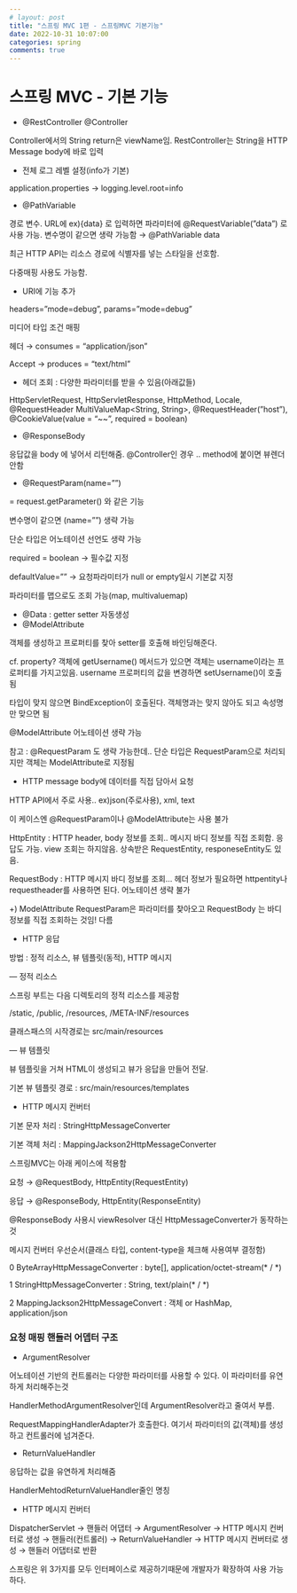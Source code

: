 ```yaml
---
# layout: post
title: "스프링 MVC 1편 - 스프링MVC 기본기능"
date: 2022-10-31 10:07:00
categories: spring
comments: true
---
```



# 스프링 MVC - 기본 기능

-   @RestController @Controller

Controller에서의 String return은 viewName임. RestController는 String을 HTTP Message body에 바로 입력

-   전체 로그 레벨 설정(info가 기본)

application.properties → logging.level.root=info

-   @PathVariable

경로 변수. URL에 ex){data} 로 입력하면 파라미터에 @RequestVariable(”data”) 로 사용 가능. 변수명이 같으면 생략 가능함 → @PathVariable data

최근 HTTP API는 리소스 경로에 식별자를 넣는 스타일을 선호함.

다중매핑 사용도 가능함.

-   URI에 기능 추가

headers=”mode=debug”, params=”mode=debug”

미디어 타입 조건 매핑

헤더 → consumes = “application/json”

Accept → produces = “text/html”

-   헤더 조회 : 다양한 파라미터를 받을 수 있음(아래값들)

HttpServletRequest, HttpServletResponse, HttpMethod, Locale, @RequestHeader MultiValueMap<String, String>, @RequestHeader(”host”), @CookieValue(value = “~~”, required = boolean)

-   @ResponseBody

응답값을 body 에 넣어서 리턴해줌. @Controller인 경우 .. method에 붙이면 뷰렌더 안함

-   @RequestParam(name=””)

= request.getParameter() 와 같은 기능

변수명이 같으면 (name=””) 생략 가능

단순 타입은 어노테이션 선언도 생략 가능

required = boolean → 필수값 지정

defaultValue=”” → 요청파라미터가 null or empty일시 기본값 지정

파라미터를 맵으로도 조회 가능(map, multivaluemap)

-   @Data : getter setter 자동생성
-   @ModelAttribute

객체를 생성하고 프로퍼티를 찾아 setter를 호출해 바인딩해준다.

cf. property? 객체에 getUsername() 메서드가 있으면 객체는 username이라는 프로퍼티를 가지고있음. username 프로퍼티의 값을 변경하면 setUsername()이 호출됨

타입이 맞지 않으면 BindException이 호출된다. 객체명과는 맞지 않아도 되고 속성명만 맞으면 됨

@ModelAttribute 어노테이션 생략 가능

참고 : @RequestParam 도 생략 가능한데.. 단순 타입은 RequestParam으로 처리되지만 객체는 ModelAttribute로 지정됨

-   HTTP message body에 데이터를 직접 담아서 요청

HTTP API에서 주로 사용.. ex)json(주로사용), xml, text

이 케이스엔 @RequestParam이나 @ModelAttribute는 사용 불가

HttpEntity : HTTP header, body 정보를 조회.. 메시지 바디 정보를 직접 조회함. 응답도 가능. view 조회는 하지않음. 상속받은 RequestEntity, responeseEntity도 있음.

RequestBody : HTTP 메시지 바디 정보를 조회… 헤더 정보가 필요하면 httpentity나 requestheader를 사용하면 된다. 어노테이션 생략 불가

+) ModelAttribute RequestParam은 파라미터를 찾아오고 RequestBody 는 바디 정보를 직접 조회하는 것임! 다름

-   HTTP 응답

방법 : 정적 리소스, 뷰 템플릿(동적), HTTP 메시지

— 정적 리소스

스프링 부트는 다음 디렉토리의 정적 리소스를 제공함

/static, /public, /resources, /META-INF/resources

클래스패스의 시작경로는 src/main/resources

— 뷰 템플릿

뷰 템플릿을 거쳐 HTML이 생성되고 뷰가 응답을 만들어 전달.

기본 뷰 템플릿 경로 : src/main/resources/templates

-   HTTP 메시지 컨버터

기본 문자 처리 : StringHttpMessageConverter

기본 객체 처리 : MappingJackson2HttpMessageConverter

스프링MVC는 아래 케이스에 적용함

요청 → @RequestBody, HttpEntity(RequestEntity)

응답 → @ResponseBody, HttpEntity(ResponseEntity)

@ResponseBody 사용시 viewResolver 대신 HttpMessageConverter가 동작하는 것

메시지 컨버터 우선순서(클래스 타입, content-type을 체크해 사용여부 결정함)

0 ByteArrayHttpMessageConverter : byte[], application/octet-stream(* / *)

1 StringHttpMessageConverter : String, text/plain(* / *)

2 MappingJackson2HttpMessageConvert : 객체 or HashMap, application/json

### 요청 매핑 핸들러 어뎁터 구조

-   ArgumentResolver

어노테이션 기반의 컨트롤러는 다양한 파라미터를 사용할 수 있다. 이 파라미터를 유연하게 처리해주는것

HandlerMethodArgumentResolver인데 ArgumentResolver라고 줄여서 부름.

RequestMappingHandlerAdapter가 호출한다. 여기서 파라미터의 값(객체)를 생성하고 컨트롤러에 넘겨준다.

-   ReturnValueHandler

응답하는 값을 유연하게 처리해줌

HandlerMehtodReturnValueHandler줄인 명칭

-   HTTP 메시지 컨버터

DispatcherServlet → 핸들러 어댑터 → ArgumentResolver → HTTP 메시지 컨버터로 생성 → 핸들러(컨트롤러) → ReturnValueHandler → HTTP 메시지 컨버터로 생성 → 핸들러 어댑터로 반환

스프링은 위 3가지를 모두 인터페이스로 제공하기때문에 개발자가 확장하여 사용 가능하다.

